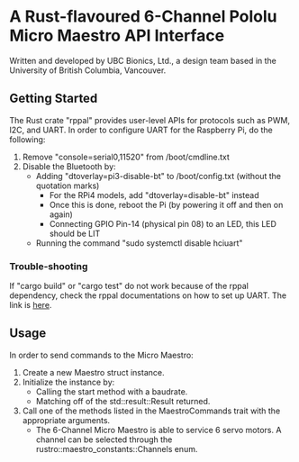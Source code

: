 # A Rust-flavoured 6-Channel Pololu Micro Maestro API Interface
Written and developed by UBC Bionics, Ltd., a design team based in the University of British Columbia, Vancouver.

## Getting Started
The Rust crate "rppal" provides user-level APIs for protocols such as PWM, I2C, and UART.
In order to configure UART for the Raspberry Pi, do the following:
1. Remove "console=serial0,11520" from /boot/cmdline.txt
2. Disable the Bluetooth by:
	* Adding "dtoverlay=pi3-disable-bt" to /boot/config.txt (without the quotation marks)
		* For the RPi4 models, add "dtoverlay=disable-bt" instead
		* Once this is done, reboot the Pi (by powering it off and then on again)
		* Connecting GPIO Pin-14 (physical pin 08) to an LED, this LED should be LIT
	* Running the command "sudo systemctl disable hciuart"

### Trouble-shooting
If "cargo build" or "cargo test" do not work because of the rppal dependency, check the rppal documentations on how to set up UART.
The link is [here][1].

## Usage
In order to send commands to the Micro Maestro:
1. Create a new Maestro struct instance.
2. Initialize the instance by:
	* Calling the start method with a baudrate.
	* Matching off of the std::result::Result returned.
3. Call one of the methods listed in the MaestroCommands trait with the appropriate arguments.
	* The 6-Channel Micro Maestro is able to service 6 servo motors. A channel can be selected through the rustro::maestro_constants::Channels enum.

[1]: https://docs.rs/rppal/0.11.3/rppal/uart/index.html
